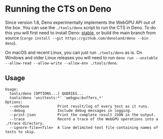# Running the CTS on Deno

Since version 1.8, Deno experimentally implements the WebGPU API out of the box.
You can use the `./tools/deno` script to run the CTS in Deno. To do this you
will first need to install Deno: [stable](https://deno.land#installation), or
build the main branch from source
(`cargo install --git https://github.com/denoland/deno --bin deno`).

On macOS and recent Linux, you can just run `./tools/deno` as is. On Windows and
older Linux releases you will need to run
`deno run --unstable --allow-read --allow-write --allow-env ./tools/deno`.

## Usage

```
Usage:
  tools/deno [OPTIONS...] QUERIES...
  tools/deno 'unittests:*' 'webgpu:buffers,*'
Options:
  --verbose             Print result/log of every test as it runs.
  --debug               Include debug messages in logging.
  --print-json          Print the complete result JSON in the output.
  --trace               Record a trace of the WebGPU operations into a ./trace directory.
  --ignore-file=<file>  A line delimited text file containing names of tests to skip.
```

